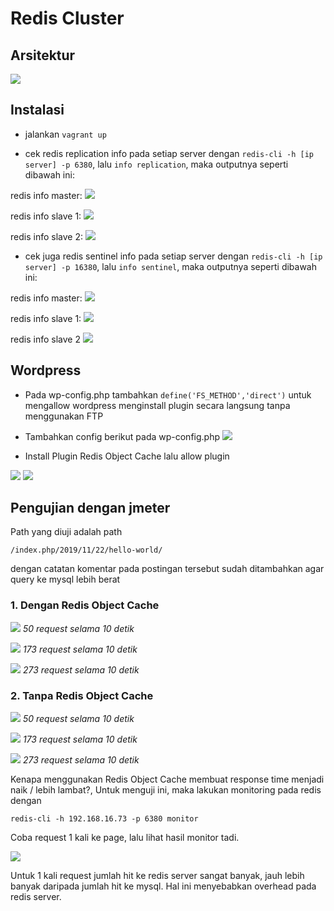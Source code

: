 # Redis Cluster

## Arsitektur

![](screenshots/architecture.png)

## Instalasi

- jalankan ``vagrant up``

- cek redis replication info pada setiap server dengan ``redis-cli -h [ip server] -p 6380``, lalu ``info replication``, maka outputnya seperti dibawah ini:

redis info master:
![](screenshots/redis-info-1.png)


redis info slave 1:
![](screenshots/redis-info-2.png)


redis info slave 2:
![](screenshots/redis-info-3.png)

- cek juga redis sentinel info pada setiap server dengan ``redis-cli -h [ip server] -p 16380``, lalu ``info sentinel``, maka outputnya seperti dibawah ini:

redis info master:
![](screenshots/sentinel-1.png)

redis info slave 1:
![](screenshots/sentinel-2.png)

redis info slave 2
![](screenshots/sentinel-3.png)


## Wordpress
- Pada wp-config.php tambahkan ``define('FS_METHOD','direct')`` untuk mengallow wordpress menginstall plugin secara langsung tanpa menggunakan FTP
- Tambahkan config berikut pada wp-config.php
![](screenshots/wp_redis_config.png)

- Install Plugin Redis Object Cache lalu allow plugin

![](screenshots/roc-allow.png)
![](screenshots/roc-servers.png)


## Pengujian dengan jmeter
Path yang diuji adalah path

``/index.php/2019/11/22/hello-world/``

dengan catatan komentar pada postingan tersebut sudah ditambahkan agar query ke mysql lebih berat
### 1. Dengan Redis Object Cache


![](screenshots/wp-redis-50.png)
*50 request selama 10 detik*


![](screenshots/wp-redis-173.png)
*173 request selama 10 detik*

![](screenshots/wp-redis-273.png)
*273 request selama 10 detik*



### 2. Tanpa Redis Object Cache


![](screenshots/wp-no-redis-50.png)
*50 request selama 10 detik*


![](screenshots/wp-no-redis-173.png)
*173 request selama 10 detik*

![](screenshots/wp-no-redis-273.png)
*273 request selama 10 detik*

Kenapa menggunakan Redis Object Cache membuat response time menjadi naik / lebih lambat?, Untuk menguji ini, maka lakukan monitoring pada redis dengan

``redis-cli -h 192.168.16.73 -p 6380 monitor``

Coba request 1 kali ke page, lalu lihat hasil monitor tadi.

![](screenshots/monitor.png)

Untuk 1 kali request jumlah hit ke redis server sangat banyak, jauh lebih banyak daripada jumlah hit ke mysql. Hal ini menyebabkan overhead pada redis server.